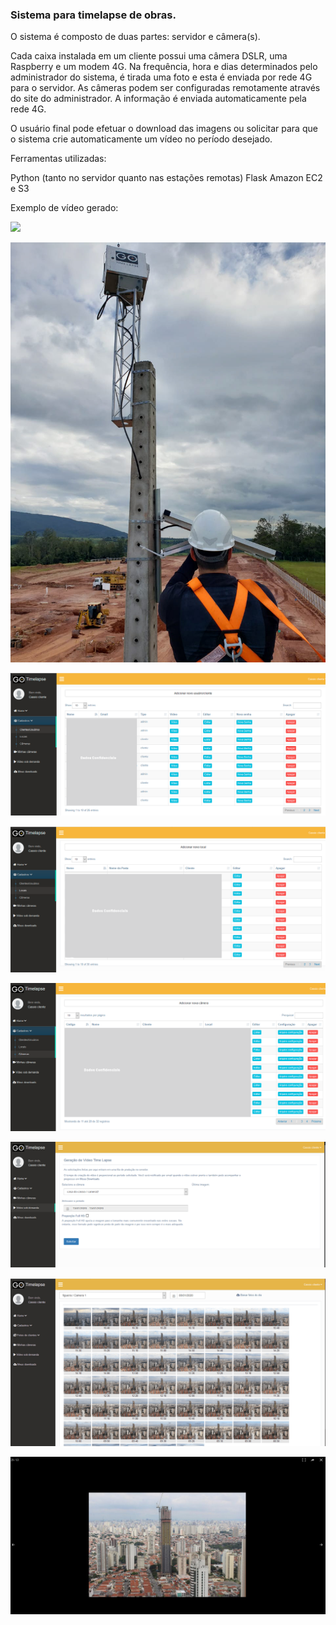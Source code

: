### Sistema para timelapse de obras.

O sistema é composto de duas partes: servidor e câmera(s).

Cada caixa instalada em um cliente possui uma câmera DSLR, uma Raspberry e um modem 4G. Na frequência, hora e dias determinados pelo administrador do sistema, é tirada uma foto e esta é enviada por rede 4G para o servidor.
As câmeras podem ser configuradas remotamente através do site do administrador. A informação é enviada automaticamente pela rede 4G.

O usuário final pode efetuar o download das imagens ou solicitar para que o sistema crie automaticamente um vídeo no período desejado.

Ferramentas utilizadas:

Python (tanto no servidor quanto nas estações remotas)
Flask
Amazon EC2 e S3

Exemplo de vídeo gerado:

[![](http://img.youtube.com/vi/TQ8KsPkZxec/0.jpg)](http://www.youtube.com/watch?v=TQ8KsPkZxec "Exemplo de vídeo gerado")


![](timelapse1.png)


![](timelapse2.png)


![](timelapse3.png)


![](timelapse4.png)


![](timelapse5.png)


![](timelapse6.png)


![](timelapse7.png)


